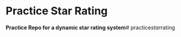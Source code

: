 # Practice Star Rating

**Practice Repo for a dynamic star rating system**#   p r a c t i c e _ s t a r _ r a t i n g  
 
